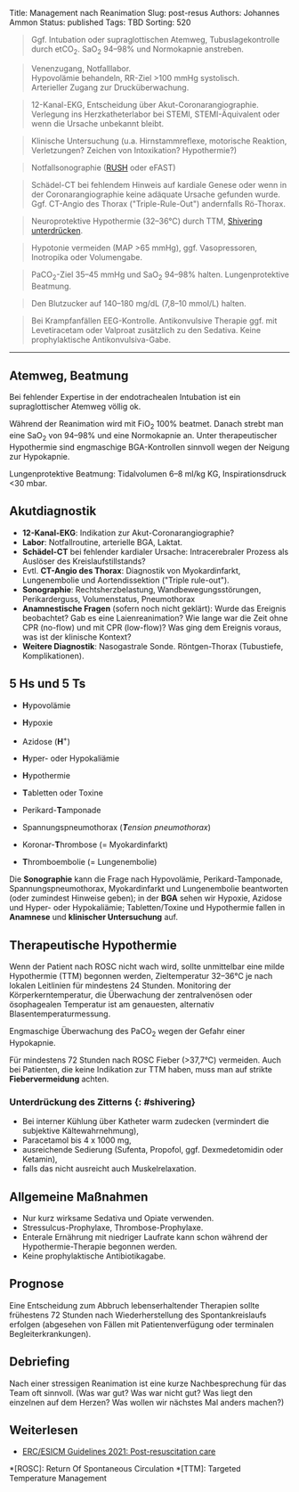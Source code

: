 Title: Management nach Reanimation
Slug: post-resus
Authors: Johannes Ammon
Status: published
Tags: TBD
Sorting: 520

> Ggf. Intubation oder supraglottischen Atemweg, Tubuslagekontrolle durch etCO<sub>2</sub>. SaO<sub>2</sub> 94–98% und Normokapnie anstreben.

> Venenzugang, Notfalllabor.<br>
    Hypovolämie behandeln, RR-Ziel >100&nbsp;mmHg systolisch. <br>
    Arterieller Zugang zur Drucküberwachung.

> 12-Kanal-EKG, Entscheidung über Akut-Coronarangiographie.<br>
Verlegung ins Herzkatheterlabor bei STEMI, STEMI-Äquivalent oder wenn die Ursache unbekannt bleibt.

> Klinische Untersuchung (u.a. Hirnstammreflexe, motorische Reaktion, Verletzungen? Zeichen von Intoxikation? Hypothermie?)

> Notfallsonographie ([RUSH](hypotonie#RUSH) oder eFAST)

> Schädel-CT bei fehlendem Hinweis auf kardiale Genese oder wenn in der Coronarangiographie keine adäquate Ursache gefunden wurde. <br>
Ggf. CT-Angio des Thorax ("Triple-Rule-Out") andernfalls Rö-Thorax.

> Neuroprotektive Hypothermie (32–36°C) durch TTM, [Shivering unterdrücken](#shivering).

> Hypotonie vermeiden (MAP >65&nbsp;mmHg), ggf. Vasopressoren, Inotropika oder Volumengabe.

> PaCO<sub>2</sub>-Ziel 35–45&nbsp;mmHg und SaO<sub>2</sub> 94–98% halten. Lungenprotektive Beatmung.

> Den Blutzucker auf 140–180&nbsp;mg/dL (7,8–10 mmol/L) halten.

> Bei Krampfanfällen EEG-Kontrolle. Antikonvulsive Therapie ggf. mit Levetiracetam oder Valproat zusätzlich zu den Sedativa. Keine prophylaktische Antikonvulsiva-Gabe.

------------------------------------------------------------

## Atemweg, Beatmung

Bei fehlender Expertise in der endotrachealen Intubation ist ein supraglottischer Atemweg völlig ok.

Während der Reanimation wird mit FiO<sub>2</sub> 100% beatmet. Danach strebt man eine SaO<sub>2</sub> von 94–98% und eine Normokapnie an. Unter therapeutischer Hypothermie sind engmaschige BGA-Kontrollen sinnvoll wegen der Neigung zur Hypokapnie.

Lungenprotektive Beatmung: Tidalvolumen 6–8&nbsp;ml/kg KG, Inspirationsdruck <30&nbsp;mbar.

## Akutdiagnostik

- **12-Kanal-EKG**: Indikation zur Akut-Coronarangiographie?
- **Labor**: Notfallroutine, arterielle BGA, Laktat.
- **Schädel-CT** bei fehlender kardialer Ursache: Intracerebraler Prozess als Auslöser des Kreislaufstillstands?
- Evtl. **CT-Angio des Thorax**: Diagnostik von Myokardinfarkt, Lungenembolie und Aortendissektion ("Triple rule-out").
- **Sonographie**: Rechtsherzbelastung, Wandbewegungsstörungen, Perikarderguss, Volumenstatus, Pneumothorax
- **Anamnestische Fragen** (sofern noch nicht geklärt): Wurde das Ereignis beobachtet? Gab es eine Laienreanimation? Wie lange war die Zeit ohne CPR (no-flow) und mit CPR (low-flow)? Was ging dem Ereignis voraus, was ist der klinische Kontext?
- **Weitere Diagnostik**: Nasogastrale Sonde. Röntgen-Thorax (Tubustiefe, Komplikationen).

## 5 **H**s und 5 **T**s

- **H**ypovolämie
- **H**ypoxie
- Azidose (**H**<sup>+</sup>)
- **H**yper- oder Hypokaliämie
- **H**ypothermie

- **T**abletten oder Toxine
- Perikard-**T**amponade
- Spannungspneumothorax (***T**ension pneumothorax*)
- Koronar-**T**hrombose (= Myokardinfarkt)
- **T**hromboembolie (= Lungenembolie)

Die **Sonographie** kann die Frage nach Hypovolämie, Perikard-Tamponade, Spannungspneumothorax, Myokardinfarkt und Lungenembolie beantworten (oder zumindest Hinweise geben); in der **BGA** sehen wir Hypoxie, Azidose und Hyper- oder Hypokaliämie; Tabletten/Toxine und Hypothermie fallen in **Anamnese** und **klinischer Untersuchung** auf.

## Therapeutische Hypothermie

Wenn der Patient nach ROSC nicht wach wird, sollte unmittelbar eine milde Hypothermie (TTM) begonnen werden, Zieltemperatur 32–36°C je nach lokalen Leitlinien für mindestens 24 Stunden. Monitoring der Körperkerntemperatur, die Überwachung der zentralvenösen oder ösophagealen Temperatur ist am genauesten, alternativ Blasentemperaturmessung.

Engmaschige Überwachung des PaCO<sub>2</sub> wegen der Gefahr einer Hypokapnie.

Für mindestens 72 Stunden nach ROSC Fieber (>37,7°C) vermeiden. Auch bei Patienten, die keine Indikation zur TTM haben, muss man auf strikte **Fiebervermeidung** achten.

### Unterdrückung des Zitterns {: #shivering}

- Bei interner Kühlung über Katheter warm zudecken (vermindert die subjektive Kältewahrnehmung),
- Paracetamol bis 4 x 1000 mg,
- ausreichende Sedierung (Sufenta, Propofol, ggf. Dexmedetomidin oder Ketamin),
- falls das nicht ausreicht auch Muskelrelaxation.

## Allgemeine Maßnahmen

- Nur kurz wirksame Sedativa und Opiate verwenden.
- Stressulcus-Prophylaxe, Thrombose-Prophylaxe.
- Enterale Ernährung mit niedriger Laufrate kann schon während der Hypothermie-Therapie begonnen werden.
- Keine prophylaktische Antibiotikagabe.

## Prognose

Eine Entscheidung zum Abbruch lebenserhaltender Therapien sollte frühestens 72 Stunden nach Wiederherstellung des Spontankreislaufs erfolgen (abgesehen von Fällen mit Patientenverfügung oder terminalen Begleiterkrankungen).

## Debriefing

Nach einer stressigen Reanimation ist eine kurze Nachbesprechung für das Team oft sinnvoll. (Was war gut? Was war nicht gut? Was liegt den einzelnen auf dem Herzen? Was wollen wir nächstes Mal anders machen?)

## Weiterlesen

- [ERC/ESICM Guidelines 2021: Post-resuscitation care](https://www.cprguidelines.eu/assets/guidelines/European-Resuscitation-Council-and-European-Societ.pdf)

*[ROSC]: Return Of Spontaneous Circulation
*[TTM]: Targeted Temperature Management
